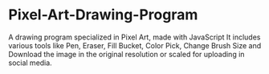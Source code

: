 # Pixel-Art-Drawing-Program
A drawing program specialized in Pixel Art, made with JavaScript
It includes various tools like Pen, Eraser, Fill Bucket, Color Pick, Change Brush Size and Download the image in the original resolution or scaled for uploading in social media.
